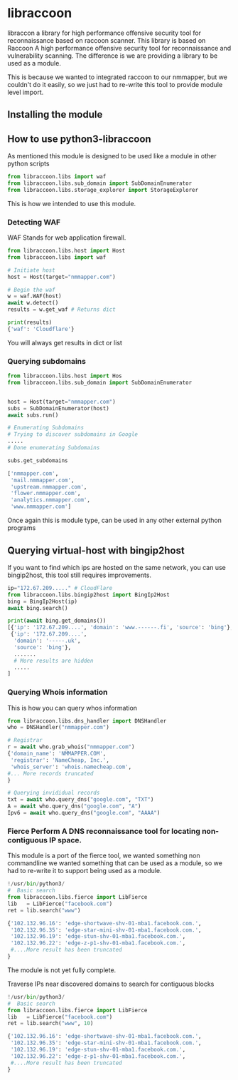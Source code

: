 



# libraccoon

libraccon a library for high performance offensive security tool for reconnaissance based on raccoon scanner. This library is based on Raccoon A high performance offensive security tool for reconnaissance and vulnerability scanning. The difference is we are providing a library to be used as a module.

This is because we wanted to integrated raccoon to our nmmapper, but we couldn't do it easily, so we just had to re-write this tool to provide module level import.

## Installing the module


## How to use python3-libraccoon
As mentioned this module is designed to be used like a module in other python scripts

```py
from libraccoon.libs import waf
from libraccoon.libs.sub_domain import SubDomainEnumerator
from libraccoon.libs.storage_explorer import StorageExplorer
```
This is how we intended to use this module.

### Detecting WAF
WAF Stands for web application firewall.

```py
from libraccoon.libs.host import Host
from libraccoon.libs import waf

# Initiate host
host = Host(target="nmmapper.com")

# Begin the waf
w = waf.WAF(host)
await w.detect()
results = w.get_waf # Returns dict

print(results)
{'waf': 'Cloudflare'}
```
You will always get results in dict or list

### Querying subdomains
```py
from libraccoon.libs.host import Hos
from libraccoon.libs.sub_domain import SubDomainEnumerator


host = Host(target="nmmapper.com")
subs = SubDomainEnumerator(host)
await subs.run()

# Enumerating Subdomains
# Trying to discover subdomains in Google
.....
# Done enumerating Subdomains

subs.get_subdomains

['nmmapper.com',
 'mail.nmmapper.com',
 'upstream.nmmapper.com',
 'flower.nmmapper.com',
 'analytics.nmmapper.com',
 'www.nmmapper.com']
```
Once again this is module type, can be used in any other external python programs

## Querying virtual-host with bingip2host
If you want to find which ips are hosted on the same network, you can use bingip2host, this tool still requires improvements.
```py
ip="172.67.209....." # CloudFlare
from libraccoon.libs.bingip2host import BingIp2Host
bing = BingIp2Host(ip)
await bing.search()

print(await bing.get_domains())
[{'ip': '172.67.209....', 'domain': 'www.------.fi', 'source': 'bing'},
 {'ip': '172.67.209....',
  'domain': '-----.uk',
  'source': 'bing'},
  .......
  # More results are hidden
  .....
]
```
### Querying Whois information
This is how you can query whos information
```py
from libraccoon.libs.dns_handler import DNSHandler
who = DNSHandler("nmmapper.com")

# Registrar
r = await who.grab_whois("nmmapper.com")
{'domain_name': 'NMMAPPER.COM',
 'registrar': 'NameCheap, Inc.',
 'whois_server': 'whois.namecheap.com',
#... More records truncated
}

# Querying invididual records
txt = await who.query_dns("google.com", "TXT")
A = await who.query_dns("google.com", "A")
Ipv6 = await who.query_dns("google.com", "AAAA")
```
### Fierce Perform A DNS reconnaissance tool for locating non-contiguous IP space.
This module is a port of the fierce tool, we wanted something non commandline we wanted something that can be used as a module, so we had to re-write it to support being used as a module.

```py
!/usr/bin/python3/
#  Basic search
from libraccoon.libs.fierce import LibFierce
lib   = LibFierce("facebook.com")
ret = lib.search("www")

{'102.132.96.16': 'edge-shortwave-shv-01-mba1.facebook.com.',
 '102.132.96.35': 'edge-star-mini-shv-01-mba1.facebook.com.',
 '102.132.96.19': 'edge-stun-shv-01-mba1.facebook.com.',
 '102.132.96.22': 'edge-z-p1-shv-01-mba1.facebook.com.',
 #....More result has been truncated
}
```
The module is not yet fully complete.

Traverse IPs near discovered domains to search for contiguous blocks
```py
!/usr/bin/python3/
#  Basic search
from libraccoon.libs.fierce import LibFierce
lib   = LibFierce("facebook.com")
ret = lib.search("www", 10)

{'102.132.96.16': 'edge-shortwave-shv-01-mba1.facebook.com.',
 '102.132.96.35': 'edge-star-mini-shv-01-mba1.facebook.com.',
 '102.132.96.19': 'edge-stun-shv-01-mba1.facebook.com.',
 '102.132.96.22': 'edge-z-p1-shv-01-mba1.facebook.com.',
 #....More result has been truncated
}
```

